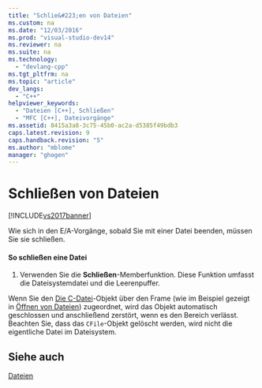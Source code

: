```yaml
---
title: "Schlie&#223;en von Dateien"
ms.custom: na
ms.date: "12/03/2016"
ms.prod: "visual-studio-dev14"
ms.reviewer: na
ms.suite: na
ms.technology: 
  - "devlang-cpp"
ms.tgt_pltfrm: na
ms.topic: "article"
dev_langs: 
  - "C++"
helpviewer_keywords: 
  - "Dateien [C++], Schließen"
  - "MFC [C++], Dateivorgänge"
ms.assetid: 8415a3a8-3c75-45b0-ac2a-d5385f49bdb3
caps.latest.revision: 9
caps.handback.revision: "5"
ms.author: "mblome"
manager: "ghogen"
---
```

# Schlie&#223;en von Dateien
[!INCLUDE[vs2017banner](../assembler/inline/includes/vs2017banner.md)]

Wie sich in den E\/A\-Vorgänge, sobald Sie mit einer Datei beenden, müssen Sie sie schließen.  
  
#### So schließen eine Datei  
  
1.  Verwenden Sie die **Schließen**\-Memberfunktion.  Diese Funktion umfasst die Dateisystemdatei und die Leerenpuffer.  
  
 Wenn Sie den [Die C\-Datei](../mfc/reference/cfile-class.md)\-Objekt über den Frame \(wie im Beispiel gezeigt in [Öffnen von Dateien](../mfc/opening-files.md)\) zugeordnet, wird das Objekt automatisch geschlossen und anschließend zerstört, wenn es den Bereich verlässt.  Beachten Sie, dass das `CFile`\-Objekt gelöscht werden, wird nicht die eigentliche Datei im Dateisystem.  
  
## Siehe auch  
 [Dateien](../mfc/files-in-mfc.md)